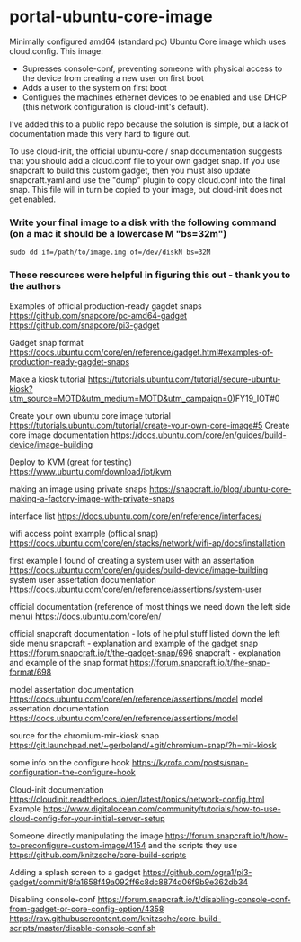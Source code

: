 # portal-ubuntu-core-image

Minimally configured amd64 (standard pc) Ubuntu Core image which uses cloud.config. This image:
  * Supresses console-conf, preventing someone with physical access to the device from creating a new user on first boot
  * Adds a user to the system on first boot
  * Configues the machines ethernet devices to be enabled and use DHCP (this network configuration is cloud-init's default).

I've added this to a public repo because the solution is simple, but a lack of documentation made this very hard to figure out. 

To use cloud-init, the official ubuntu-core / snap documentation suggests that you should add a cloud.conf file to your own gadget snap. If you use snapcraft to build this custom gadget, then you must also update snapcraft.yaml and use the "dump" plugin to copy cloud.conf into the final snap. This file will in turn be copied to your image, but cloud-init does not get enabled.

### Write your final image to a disk with the following command (on a mac it should be a lowercase M "bs=32m")
```
sudo dd if=/path/to/image.img of=/dev/diskN bs=32M
```



### These resources were helpful in figuring this out - thank you to the authors

Examples of official production-ready gagdet snaps
https://github.com/snapcore/pc-amd64-gadget
https://github.com/snapcore/pi3-gadget

Gadget snap format
https://docs.ubuntu.com/core/en/reference/gadget.html#examples-of-production-ready-gagdet-snaps

Make a kiosk tutorial
https://tutorials.ubuntu.com/tutorial/secure-ubuntu-kiosk?utm_source=MOTD&utm_medium=MOTD&utm_campaign=0)FY19_IOT#0

Create your own ubuntu core image tutorial
https://tutorials.ubuntu.com/tutorial/create-your-own-core-image#5
Create core image documentation
https://docs.ubuntu.com/core/en/guides/build-device/image-building

Deploy to KVM (great for testing)
https://www.ubuntu.com/download/iot/kvm

making an image using private snaps
https://snapcraft.io/blog/ubuntu-core-making-a-factory-image-with-private-snaps

interface list
https://docs.ubuntu.com/core/en/reference/interfaces/

wifi access point example (official snap)
https://docs.ubuntu.com/core/en/stacks/network/wifi-ap/docs/installation

first example I found of creating a system user with an assertation
https://docs.ubuntu.com/core/en/guides/build-device/image-building
system user assertation documentation
https://docs.ubuntu.com/core/en/reference/assertions/system-user

official documentation (reference of most things we need down the left side menu)
https://docs.ubuntu.com/core/en/

official snapcraft documentation - lots of helpful stuff listed down the left side menu
snapcraft - explanation and example of the gadget snap
https://forum.snapcraft.io/t/the-gadget-snap/696
snapcraft - explanation and example of the snap format
https://forum.snapcraft.io/t/the-snap-format/698

model assertation documentation
https://docs.ubuntu.com/core/en/reference/assertions/model
model assertation documentation
https://docs.ubuntu.com/core/en/reference/assertions/model

source for the chromium-mir-kiosk snap
https://git.launchpad.net/~gerboland/+git/chromium-snap/?h=mir-kiosk

some info on the configure hook
https://kyrofa.com/posts/snap-configuration-the-configure-hook

Cloud-init documentation
https://cloudinit.readthedocs.io/en/latest/topics/network-config.html
Example 
https://www.digitalocean.com/community/tutorials/how-to-use-cloud-config-for-your-initial-server-setup

Someone directly manipulating the image
https://forum.snapcraft.io/t/how-to-preconfigure-custom-image/4154
and the scripts they use
https://github.com/knitzsche/core-build-scripts

Adding a splash screen to a gadget
https://github.com/ogra1/pi3-gadget/commit/8fa1658f49a092ff6c8dc8874d06f9b9e362db34

Disabling console-conf
https://forum.snapcraft.io/t/disabling-console-conf-from-gadget-or-core-config-option/4358
https://raw.githubusercontent.com/knitzsche/core-build-scripts/master/disable-console-conf.sh
